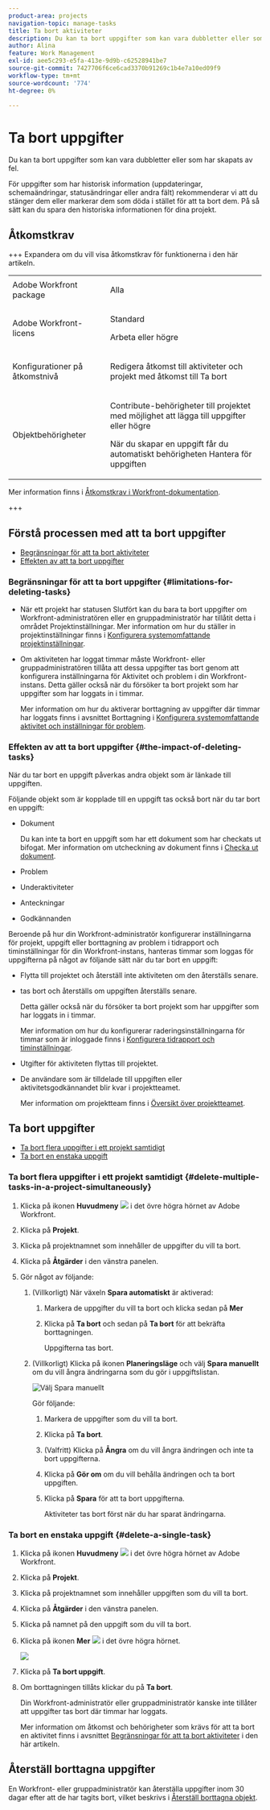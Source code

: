 ```yaml
---
product-area: projects
navigation-topic: manage-tasks
title: Ta bort aktiviteter
description: Du kan ta bort uppgifter som kan vara dubbletter eller som har skapats av fel.
author: Alina
feature: Work Management
exl-id: aee5c293-e5fa-413e-9d9b-c62528941be7
source-git-commit: 7427706f6ce6cad3370b91269c1b4e7a10ed09f9
workflow-type: tm+mt
source-wordcount: '774'
ht-degree: 0%

---
```


# Ta bort uppgifter

Du kan ta bort uppgifter som kan vara dubbletter eller som har skapats av fel.

För uppgifter som har historisk information (uppdateringar, schemaändringar, statusändringar eller andra fält) rekommenderar vi att du stänger dem eller markerar dem som döda i stället för att ta bort dem. På så sätt kan du spara den historiska informationen för dina projekt.

## Åtkomstkrav

+++ Expandera om du vill visa åtkomstkrav för funktionerna i den här artikeln.

<table style="table-layout:auto"> 
 <col> 
 <col> 
 <tbody> 
  <tr> 
   <td role="rowheader">Adobe Workfront package</td> 
   <td> <p>Alla</p> </td> 
  </tr> 
  <tr> 
   <td role="rowheader">Adobe Workfront-licens</td> 
   <td><p>Standard</p> 
   <p>Arbeta eller högre</p> </td> 
  </tr> 
  <tr> 
   <td role="rowheader">Konfigurationer på åtkomstnivå</td> 
   <td> <p>Redigera åtkomst till aktiviteter och projekt med åtkomst till Ta bort</p></td> 
  </tr> 
  <tr> 
   <td role="rowheader">Objektbehörigheter</td> 
   <td> <p>Contribute-behörigheter till projektet med möjlighet att lägga till uppgifter eller högre</p> <p>När du skapar en uppgift får du automatiskt behörigheten Hantera för uppgiften</p></td> 
  </tr> 
 </tbody> 
</table>

Mer information finns i [Åtkomstkrav i Workfront-dokumentation](/help/quicksilver/administration-and-setup/add-users/access-levels-and-object-permissions/access-level-requirements-in-documentation.md).

+++


<!--Old:

<table style="table-layout:auto"> 
 <col> 
 <col> 
 <tbody> 
  <tr> 
   <td role="rowheader">Adobe Workfront plan*</td> 
   <td> <p>Any</p> </td> 
  </tr> 
  <tr> 
   <td role="rowheader">Adobe Workfront license*</td> 
   <td> <p>Work or higher</p> </td> 
  </tr> 
  <tr> 
   <td role="rowheader">Access level configurations*</td> 
   <td> <p>Edit access to Tasks and Projects with access to&nbsp;Delete</p> <p>Note: If you still don't have access, ask your Workfront administrator if they set additional restrictions in your access level. For information about access to tasks, see <a href="../../../administration-and-setup/add-users/configure-and-grant-access/grant-access-tasks.md" class="MCXref xref">Grant access to tasks</a>. For information on how a Workfront administrator can change your access level, see <a href="../../../administration-and-setup/add-users/configure-and-grant-access/create-modify-access-levels.md" class="MCXref xref">Create or modify custom access levels</a>. </p> </td> 
  </tr> 
  <tr> 
   <td role="rowheader">Object permissions</td> 
   <td> <p>Contribute permissions to the project with ability to Add Tasks or higher</p> <p>When you create a task you automatically receive Manage permissions to the task</p> <p> For information about task permissions, see <a href="../../../workfront-basics/grant-and-request-access-to-objects/share-a-task.md" class="MCXref xref">Share a task </a>. </p> <p>For information on requesting additional permissions, see <a href="../../../workfront-basics/grant-and-request-access-to-objects/request-access.md" class="MCXref xref">Request access to objects </a>.</p> </td> 
  </tr> 
 </tbody> 
</table>-->

## Förstå processen med att ta bort uppgifter

* [Begränsningar för att ta bort aktiviteter](#limitations-for-deleting-tasks)
* [Effekten av att ta bort uppgifter](#the-impact-of-deleting-tasks)

### Begränsningar för att ta bort uppgifter  {#limitations-for-deleting-tasks}

* När ett projekt har statusen Slutfört kan du bara ta bort uppgifter om Workfront-administratören eller en gruppadministratör har tillåtit detta i området Projektinställningar. Mer information om hur du ställer in projektinställningar finns i [Konfigurera systemomfattande projektinställningar](../../../administration-and-setup/set-up-workfront/configure-system-defaults/set-project-preferences.md).

* Om aktiviteten har loggat timmar måste Workfront- eller gruppadministratören tillåta att dessa uppgifter tas bort genom att konfigurera inställningarna för Aktivitet och problem i din Workfront-instans. Detta gäller också när du försöker ta bort projekt som har uppgifter som har loggats in i timmar.

  <!--
  (NOTE: the last statement is NWE&nbsp;only; not possible in classic)
  -->

  Mer information om hur du aktiverar borttagning av uppgifter där timmar har loggats finns i avsnittet Borttagning i [Konfigurera systemomfattande aktivitet och inställningar för problem](../../../administration-and-setup/set-up-workfront/configure-system-defaults/set-task-issue-preferences.md).

### Effekten av att ta bort uppgifter {#the-impact-of-deleting-tasks}

När du tar bort en uppgift påverkas andra objekt som är länkade till uppgiften.

Följande objekt som är kopplade till en uppgift tas också bort när du tar bort en uppgift:

* Dokument

  Du kan inte ta bort en uppgift som har ett dokument som har checkats ut bifogat. Mer information om utcheckning av dokument finns i [Checka ut dokument](../../../documents/managing-documents/check-out-documents.md).

* Problem
* Underaktiviteter
* Anteckningar
* Godkännanden

Beroende på hur din Workfront-administratör konfigurerar inställningarna för projekt, uppgift eller borttagning av problem i tidrapport och timinställningar för din Workfront-instans, hanteras timmar som loggas för uppgifterna på något av följande sätt när du tar bort en uppgift:

* Flytta till projektet och återställ inte aktiviteten om den återställs senare.
* tas bort och återställs om uppgiften återställs senare.

  Detta gäller också när du försöker ta bort projekt som har uppgifter som har loggats in i timmar.

  <!--
  <MadCap:conditionalText data-mc-conditions="QuicksilverOrClassic.Draft mode">
  (NOTE: this stays NWE; not possible in classic;)
  </MadCap:conditionalText>
  -->

  Mer information om hur du konfigurerar raderingsinställningarna för timmar som är inloggade finns i [Konfigurera tidrapport och timinställningar](../../../administration-and-setup/set-up-workfront/configure-timesheets-schedules/timesheet-and-hour-preferences.md).

* Utgifter för aktiviteten flyttas till projektet.

* De användare som är tilldelade till uppgiften eller aktivitetsgodkännandet blir kvar i projektteamet.

  Mer information om projektteam finns i [Översikt över projektteamet](../../../manage-work/projects/planning-a-project/project-team-overview.md).

## Ta bort uppgifter

* [Ta bort flera uppgifter i ett projekt samtidigt](#delete-multiple-tasks-in-a-project-simultaneously)
* [Ta bort en enstaka uppgift](#delete-a-single-task)

### Ta bort flera uppgifter i ett projekt samtidigt  {#delete-multiple-tasks-in-a-project-simultaneously}

1. Klicka på ikonen **Huvudmeny** ![](assets/main-menu-icon.png) i det övre högra hörnet av Adobe Workfront.

1. Klicka på **Projekt**.
1. Klicka på projektnamnet som innehåller de uppgifter du vill ta bort.
1. Klicka på **Åtgärder** i den vänstra panelen.
1. Gör något av följande:

   1. (Villkorligt) När växeln **Spara automatiskt** är aktiverad:

      1. Markera de uppgifter du vill ta bort och klicka sedan på **Mer**
      1. Klicka på **Ta bort** och sedan på **Ta bort** för att bekräfta borttagningen.

         Uppgifterna tas bort.

   1. (Villkorligt) Klicka på ikonen **Planeringsläge** och välj **Spara manuellt** om du vill ångra ändringarna som du gör i uppgiftslistan.

      ![Välj Spara manuellt](assets/manual-save-option.png)

      Gör följande:

      1. Markera de uppgifter som du vill ta bort.
      1. Klicka på **Ta bort**.
      1. (Valfritt) Klicka på **Ångra** om du vill ångra ändringen och inte ta bort uppgifterna.
      1. Klicka på **Gör om** om du vill behålla ändringen och ta bort uppgiften.
      1. Klicka på **Spara** för att ta bort uppgifterna.

         Aktiviteter tas bort först när du har sparat ändringarna.

### Ta bort en enstaka uppgift {#delete-a-single-task}

1. Klicka på ikonen **Huvudmeny** ![](assets/main-menu-icon.png) i det övre högra hörnet av Adobe Workfront.

1. Klicka på **Projekt**.
1. Klicka på projektnamnet som innehåller uppgiften som du vill ta bort.
1. Klicka på **Åtgärder** i den vänstra panelen.
1. Klicka på namnet på den uppgift som du vill ta bort.
1. Klicka på ikonen **Mer** ![](assets/qs-more-menu.png) i det övre högra hörnet.

   ![](assets/delete-tasks-task-level-nwe-350x225.png)

1. Klicka på **Ta bort uppgift**.
1. Om borttagningen tillåts klickar du på **Ta bort**.

   Din Workfront-administratör eller gruppadministratör kanske inte tillåter att uppgifter tas bort där timmar har loggats.

   Mer information om åtkomst och behörigheter som krävs för att ta bort en aktivitet finns i avsnittet [Begränsningar för att ta bort aktiviteter](#limitations-for-deleting-tasks) i den här artikeln.

## Återställ borttagna uppgifter

En Workfront- eller gruppadministratör kan återställa uppgifter inom 30 dagar efter att de har tagits bort, vilket beskrivs i [Återställ borttagna objekt](../../../administration-and-setup/manage-workfront/manage-deleted-items/restore-deleted-items.md).
